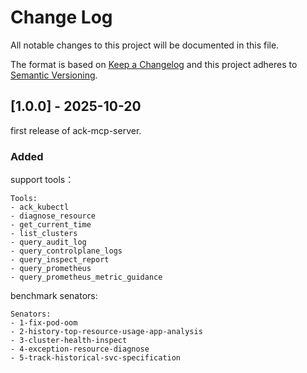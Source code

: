
# Change Log
All notable changes to this project will be documented in this file.

The format is based on [Keep a Changelog](http://keepachangelog.com/)
and this project adheres to [Semantic Versioning](http://semver.org/).

## [1.0.0] - 2025-10-20

first release of ack-mcp-server.

### Added

support tools：

    Tools:
    - ack_kubectl
    - diagnose_resource
    - get_current_time
    - list_clusters
    - query_audit_log
    - query_controlplane_logs
    - query_inspect_report
    - query_prometheus
    - query_prometheus_metric_guidance

benchmark senators:

    Senators:
    - 1-fix-pod-oom
    - 2-history-top-resource-usage-app-analysis
    - 3-cluster-health-inspect
    - 4-exception-resource-diagnose
    - 5-track-historical-svc-specification